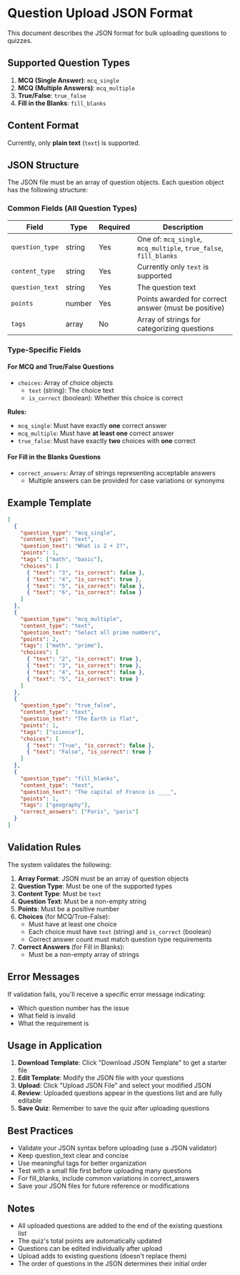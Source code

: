 # Question Upload JSON Format

This document describes the JSON format for bulk uploading questions to quizzes.

## Supported Question Types

1. **MCQ (Single Answer)**: `mcq_single`
2. **MCQ (Multiple Answers)**: `mcq_multiple`
3. **True/False**: `true_false`
4. **Fill in the Blanks**: `fill_blanks`

## Content Format

Currently, only **plain text** (`text`) is supported.

## JSON Structure

The JSON file must be an array of question objects. Each question object has the following structure:

### Common Fields (All Question Types)

| Field           | Type   | Required | Description                                                       |
| --------------- | ------ | -------- | ----------------------------------------------------------------- |
| `question_type` | string | Yes      | One of: `mcq_single`, `mcq_multiple`, `true_false`, `fill_blanks` |
| `content_type`  | string | Yes      | Currently only `text` is supported                                |
| `question_text` | string | Yes      | The question text                                                 |
| `points`        | number | Yes      | Points awarded for correct answer (must be positive)              |
| `tags`          | array  | No       | Array of strings for categorizing questions                       |

### Type-Specific Fields

#### For MCQ and True/False Questions

- `choices`: Array of choice objects
  - `text` (string): The choice text
  - `is_correct` (boolean): Whether this choice is correct

**Rules:**

- `mcq_single`: Must have exactly **one** correct answer
- `mcq_multiple`: Must have **at least one** correct answer
- `true_false`: Must have exactly **two** choices with **one** correct

#### For Fill in the Blanks Questions

- `correct_answers`: Array of strings representing acceptable answers
  - Multiple answers can be provided for case variations or synonyms

## Example Template

```json
[
  {
    "question_type": "mcq_single",
    "content_type": "text",
    "question_text": "What is 2 + 2?",
    "points": 1,
    "tags": ["math", "basic"],
    "choices": [
      { "text": "3", "is_correct": false },
      { "text": "4", "is_correct": true },
      { "text": "5", "is_correct": false },
      { "text": "6", "is_correct": false }
    ]
  },
  {
    "question_type": "mcq_multiple",
    "content_type": "text",
    "question_text": "Select all prime numbers",
    "points": 2,
    "tags": ["math", "prime"],
    "choices": [
      { "text": "2", "is_correct": true },
      { "text": "3", "is_correct": true },
      { "text": "4", "is_correct": false },
      { "text": "5", "is_correct": true }
    ]
  },
  {
    "question_type": "true_false",
    "content_type": "text",
    "question_text": "The Earth is flat",
    "points": 1,
    "tags": ["science"],
    "choices": [
      { "text": "True", "is_correct": false },
      { "text": "False", "is_correct": true }
    ]
  },
  {
    "question_type": "fill_blanks",
    "content_type": "text",
    "question_text": "The capital of France is ____",
    "points": 1,
    "tags": ["geography"],
    "correct_answers": ["Paris", "paris"]
  }
]
```

## Validation Rules

The system validates the following:

1. **Array Format**: JSON must be an array of question objects
2. **Question Type**: Must be one of the supported types
3. **Content Type**: Must be `text`
4. **Question Text**: Must be a non-empty string
5. **Points**: Must be a positive number
6. **Choices** (for MCQ/True-False):
   - Must have at least one choice
   - Each choice must have `text` (string) and `is_correct` (boolean)
   - Correct answer count must match question type requirements
7. **Correct Answers** (for Fill in Blanks):
   - Must be a non-empty array of strings

## Error Messages

If validation fails, you'll receive a specific error message indicating:

- Which question number has the issue
- What field is invalid
- What the requirement is

## Usage in Application

1. **Download Template**: Click "Download JSON Template" to get a starter file
2. **Edit Template**: Modify the JSON file with your questions
3. **Upload**: Click "Upload JSON File" and select your modified JSON
4. **Review**: Uploaded questions appear in the questions list and are fully editable
5. **Save Quiz**: Remember to save the quiz after uploading questions

## Best Practices

- Validate your JSON syntax before uploading (use a JSON validator)
- Keep question_text clear and concise
- Use meaningful tags for better organization
- Test with a small file first before uploading many questions
- For fill_blanks, include common variations in correct_answers
- Save your JSON files for future reference or modifications

## Notes

- All uploaded questions are added to the end of the existing questions list
- The quiz's total points are automatically updated
- Questions can be edited individually after upload
- Upload adds to existing questions (doesn't replace them)
- The order of questions in the JSON determines their initial order
